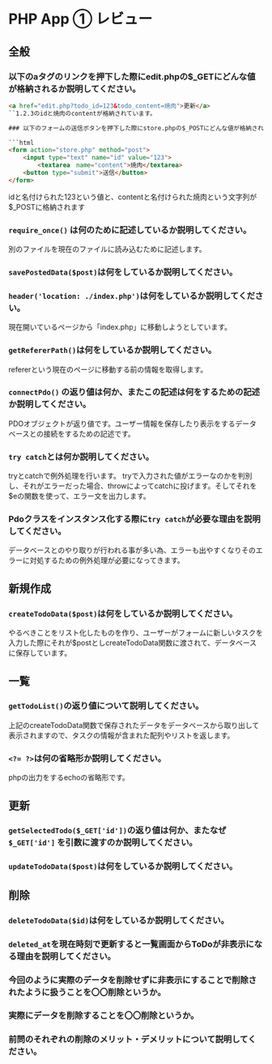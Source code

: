 # PHP App ① レビュー

## 全般

### 以下のaタグのリンクを押下した際にedit.phpの$_GETにどんな値が格納されるか説明してください。

```html
<a href="edit.php?todo_id=123&todo_content=焼肉">更新</a>
``1.2.3のidと焼肉のcontentが格納されています。

### 以下のフォームの送信ボタンを押下した際にstore.phpの$_POSTにどんな値が格納されるか説明してください。

```html
<form action="store.php" method="post">
    <input type="text" name="id" value="123">
		<textarea　name="content">焼肉</textarea>
    <button type="submit">送信</button>
</form>
```
idと名付けられた123という値と、contentと名付けられた焼肉という文字列が$_POSTに格納されます
### `require_once()` は何のために記述しているか説明してください。
別のファイルを現在のファイルに読み込むために記述します。
### `savePostedData($post)`は何をしているか説明してください。

### `header('location: ./index.php')`は何をしているか説明してください。
現在開いているページから「index.php」に移動しようとしています。
### `getRefererPath()`は何をしているか説明してください。
refererという現在のページに移動する前の情報を取得します。
### `connectPdo()` の返り値は何か、またこの記述は何をするための記述か説明してください。
PDOオブジェクトが返り値です。ユーザー情報を保存したり表示をするデータベースとの接続をするための記述です。
### `try catch`とは何か説明してください。
tryとcatchで例外処理を行います。
tryで入力された値がエラーなのかを判別し、それがエラーだった場合、throwによってcatchに投げます。そしてそれを$eの関数を使って、エラー文を出力します。
### Pdoクラスをインスタンス化する際に`try catch`が必要な理由を説明してください。
データベースとのやり取りが行われる事が多い為、エラーも出やすくなりそのエラーに対処するための例外処理が必要になってきます。
## 新規作成

### `createTodoData($post)`は何をしているか説明してください。
やるべきことをリスト化したものを作り、ユーザーがフォームに新しいタスクを入力した際にそれが$postとしcreateTodoData関数に渡されて、データベースに保存しています。
## 一覧

### `getTodoList()`の返り値について説明してください。
上記のcreateTodoData関数で保存されたデータをデータベースから取り出して表示されますので、タスクの情報が含まれた配列やリストを返します。
### `<?= ?>`は何の省略形か説明してください。
phpの出力をするechoの省略形です。
## 更新

### `getSelectedTodo($_GET['id'])`の返り値は何か、またなぜ`$_GET['id']` を引数に渡すのか説明してください。

### `updateTodoData($post)`は何をしているか説明してください。

## 削除

### `deleteTodoData($id)`は何をしているか説明してください。

### `deleted_at`を現在時刻で更新すると一覧画面からToDoが非表示になる理由を説明してください。

### 今回のように実際のデータを削除せずに非表示にすることで削除されたように扱うことを〇〇削除というか。

### 実際にデータを削除することを〇〇削除というか。

### 前問のそれぞれの削除のメリット・デメリットについて説明してください。
